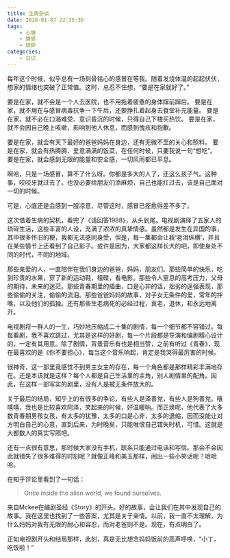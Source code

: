 ```yaml
---
title: 生病杂谈
date: 2018-01-07 22:35:35
tags: 
    - 心情
    - 情感
    - 琐碎
categories:
    - 日记 
---
```

每年这个时候，似乎总有一场刻骨铭心的感冒在等我。随着发烧体温的起起伏伏，想家的情绪也突破了正常值。这时，总忍不住想，“要是在家就好了。”

要是在家，就不会是一个人去医院，也不用拖着疲惫的身体蹿前蹿后。
要是在家，就不用在与感冒病毒抗争一下午后，还要挣扎着起身去食堂补充能量。
要是在家，就不必在口渴难受、意识昏沉的时候，只得自己下楼买热饮。
要是在家，就不会因自己晚上咳嗽，影响到他人休息，而感到愧疚和抱歉。

要是在家，就会有天下最好的爸爸妈妈在身边，还有无微不至的关心和照料。
要是在家，就会有热腾腾、爱意满满的饭菜，在任何时候，只要我说一句“想吃”。
要是在家，就会感到无限的能量和安全感，一切风雨都已平息。

啊哈，只是一场感冒，算不了什么呀。你都是多大的人了，还这么孩子气。这种事，咬咬牙就过去了。也没必要给朋友们添麻烦，自己也能扛过去，该是自己面对一切的时候。

可是，心底还是会感到一股凉意，尽管这时，感冒已痊愈得差不多了。

这次借着生病的契机，看完了《请回答1988》，从头到尾。电视剧演绎了五家人的琐碎生活，这些丰富的人设，充满了浓浓的真挚情感。虽然都是发生在异国的事，其中很多怀旧的梗，我都无法感同身受，但是，每一集都会让我‘老泪纵横’，并且在某些情节上还看到了自己影子。或许是因为，大家都这样长大的吧，即使身处不同的时代，不同的地域。

那些亲爱的人，一直陪伴在我们身边的爸爸，妈妈，朋友们。那些简单的快乐，吃到珍贵的水果，穿了新的运动鞋，租碟，看电影。那些令人窒息的高考压力，父母的期待，未来的迷茫。那些青春期里的插曲，口是心非的话，拙劣的逞强表现，那些偷偷的关注，偷偷的流泪。那些爸爸妈妈的故事，对子女无条件的爱，常年的拌嘴，以及他们的孤独。还有那些生老病死的必经过程，衰老，退休，和永远地离开。

电视剧将一群人的一生，巧妙地压缩成二十集的剧情，每一个细节都不容错过。每每看剧，我不喜欢跳过，尤其是这样的好剧，每一个片段都是导演和编剧精心设计的，一定有其用意。除了剧情，背景音乐有也是相当赞，之前有听过《青春》，现在最喜欢的是《你不要担心》，每当这个音乐响起，肯定是我哭得最厉害的时候。

很神奇，这一部里竟感觉不到男主女主的存在，每一个角色都是那样精彩丰满地存在。还是本该就是这样？每个人都是自己生活里的主角，别人剧情里的配角。因此，在这样一部写实的剧里，没有人是被无条件放大的。

关于最后的结局，知乎上的有很多的争论，有些人是泽善党，有些人是狗善党。嘻嘻嘻，我也是比较喜欢阿泽，笑起来的时候，好温暖呐。而正焕呢，他代表了大多数青春期男孩女孩，有太多的犹豫，太多的口是心非，太多的退缩，因而没能让对方明白自己的心意，直到后来，为时晚矣，只能唯恨自己错失时机，可惜。这就是大都数人的真实写照吧。

还有一点很有意思，那时候大家没有手机，联系只能通过电话和写信。那会不会因此就错失了很多难得的时刻呢？就像正峰和美玉那样，闹出一些小笑话呢？哈哈哈。

在知乎评论里看到了一句话：
>Once inside the alien world, we found ourselves.

来自Mckee在编剧圣经《Story》的开头。好的故事，会让我们在其中发现自己的故事。我在这里也找到了一些答案，尤其是关于亲情。以前，我一直不太理解，为什么妈妈对我有无限的耐心和容忍，而对老爸则不是。现在，有点明白了。

正如电视剧开头和结局那样，此刻，真是无比想念妈妈饭前的高声呼唤，“小丁，吃饭啦！”
